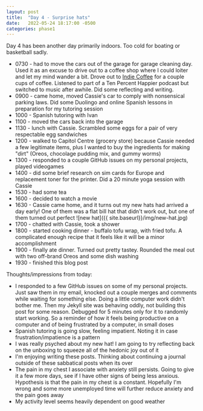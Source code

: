 ```yaml
---
layout: post
title:  "Day 4 - Surprise hats"
date:   2022-05-24 18:17:00 -0500
categories: phase1
---
```


Day 4 has been another day primarily indoors. Too cold for boating or basketball sadly. 


* 0730 - had to move the cars out of the garage for garage cleaning day. Used it as an excuse to drive out to a coffee shop where I could
loiter and let my mind wander a bit. Drove out to [Indie Coffee](http://indiecoffee.net/index.html) for a couple cups of coffee. Listened
to part of a Ten Percent Happier podcast but switched to music after awhile. Did some reflecting and writing. 
* 0900 - came home, moved Cassie's car to comply with nonsensical parking laws. Did some Duolingo and online Spanish lessons in preparation
for my tutoring session
* 1000 - Spanish tutoring with Ivan
* 1100 - moved the cars back into the garage
* 1130 - lunch with Cassie. Scrambled some eggs for a pair of very respectable egg sandwiches
* 1200 - walked to Capitol Centre (grocery store) because Cassie needed a few legitimate items, plus I wanted to buy the ingredients for
making "dirt" (Oreos, chocolage pudding mix, and gummy worms)
* 1300 - responded to a couple GitHub issues on my personal projects, played videogames
* 1400 - did some brief research on sim cards for Europe and replacement toner for the printer. Did a 20 minute yoga session with Cassie
* 1530 - had some tea
* 1600 - decided to watch a movie
* 1630 - Cassie came home, and it turns out my new hats had arrived a day early! One of them was a flat bill hat that didn't work out, but
one of them turned out perfect
![new hat]({{ site.baseurl}}/img/new-hat.jpg)
* 1700 - chatted with Cassie, took a shower
* 1800 - started cooking dinner - buffalo tofu wrap, with fried tofu. A complicated enough recipe that it feels like it will be a minor
accomplishment
* 1900 - finally ate dinner. Turned out pretty tastey. Rounded the meal out with two off-brand Oreos and some dish washing
* 1930 - finished this blog post



Thoughts/impressions from today:
* I responded to a few GitHub issues on some of my personal projects. Just saw them in my email, knocked out a couple merges and comments
while waiting for something else. Doing a little computer work didn't bother me. Then my Jekyll site was behaving oddly, not building this
post for some reason. Debugged for 5 minutes only for it to randomly start working. So a reminder of how it feels being productive
on a computer and of being frustrated by a computer, in small doses
* Spanish tutoring is going slow, feeling impatient. Noting it in case frustration/impatience is a pattern
* I was really psyched about my new hat! I am going to try reflecting back on the unboxing to squeeze all of the hedonic joy out of it
* I'm enjoying writing these posts. Thinking about continuing a journal outside of these sabbatical posts when its over
* The pain in my chest I associate with anxiety still persists. Going to give it a few more days, see if I have other signs of being less
anxious. Hypothesis is that the pain in my chest is a constant. Hopefully I'm wrong and some more unemployed time will further reduce
anxiety and the pain goes away
* My activity level seems heavily dependent on good weather
